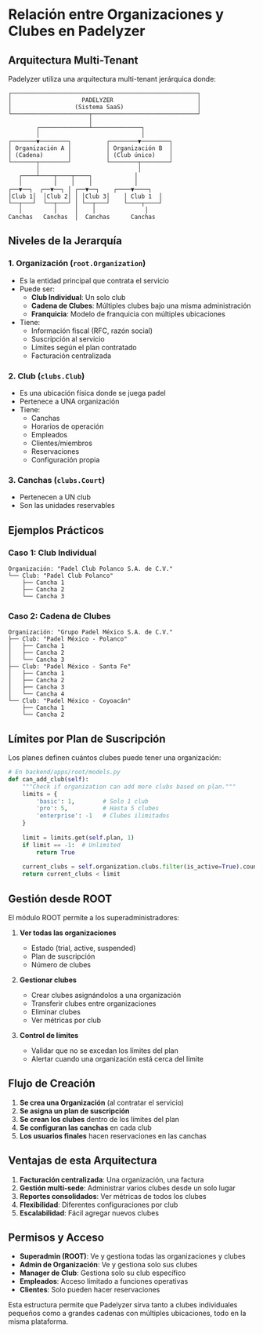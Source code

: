 # Relación entre Organizaciones y Clubes en Padelyzer

## Arquitectura Multi-Tenant

Padelyzer utiliza una arquitectura multi-tenant jerárquica donde:

```
┌─────────────────────────────────────────────────────┐
│                    PADELYZER                        │
│                  (Sistema SaaS)                     │
└──────────────────────┬──────────────────────────────┘
                       │
        ┌──────────────┴──────────────┐
        │                             │
┌───────▼────────┐          ┌────────▼────────┐
│ Organización A │          │ Organización B  │
│ (Cadena)       │          │ (Club único)    │
└───────┬────────┘          └────────┬────────┘
        │                            │
   ┌────┴────┬────┬────┐            │
   │         │    │    │            │
┌──▼──┐  ┌──▼──┐ │ ┌──▼──┐    ┌────▼────┐
│Club 1│  │Club 2│ │ │Club 3│    │ Club 1  │
└──┬───┘  └──┬───┘ │ └──┬───┘    └────┬────┘
   │         │     │    │              │
Canchas   Canchas  │  Canchas      Canchas
```

## Niveles de la Jerarquía

### 1. **Organización** (`root.Organization`)
- Es la entidad principal que contrata el servicio
- Puede ser:
  - **Club Individual**: Un solo club
  - **Cadena de Clubes**: Múltiples clubes bajo una misma administración
  - **Franquicia**: Modelo de franquicia con múltiples ubicaciones
- Tiene:
  - Información fiscal (RFC, razón social)
  - Suscripción al servicio
  - Límites según el plan contratado
  - Facturación centralizada

### 2. **Club** (`clubs.Club`)
- Es una ubicación física donde se juega padel
- Pertenece a UNA organización
- Tiene:
  - Canchas
  - Horarios de operación
  - Empleados
  - Clientes/miembros
  - Reservaciones
  - Configuración propia

### 3. **Canchas** (`clubs.Court`)
- Pertenecen a UN club
- Son las unidades reservables

## Ejemplos Prácticos

### Caso 1: Club Individual
```
Organización: "Padel Club Polanco S.A. de C.V."
└── Club: "Padel Club Polanco"
    ├── Cancha 1
    ├── Cancha 2
    └── Cancha 3
```

### Caso 2: Cadena de Clubes
```
Organización: "Grupo Padel México S.A. de C.V."
├── Club: "Padel México - Polanco"
│   ├── Cancha 1
│   ├── Cancha 2
│   └── Cancha 3
├── Club: "Padel México - Santa Fe"
│   ├── Cancha 1
│   ├── Cancha 2
│   ├── Cancha 3
│   └── Cancha 4
└── Club: "Padel México - Coyoacán"
    ├── Cancha 1
    └── Cancha 2
```

## Límites por Plan de Suscripción

Los planes definen cuántos clubes puede tener una organización:

```python
# En backend/apps/root/models.py
def can_add_club(self):
    """Check if organization can add more clubs based on plan."""
    limits = {
        'basic': 1,        # Solo 1 club
        'pro': 5,          # Hasta 5 clubes
        'enterprise': -1   # Clubes ilimitados
    }
    
    limit = limits.get(self.plan, 1)
    if limit == -1:  # Unlimited
        return True
        
    current_clubs = self.organization.clubs.filter(is_active=True).count()
    return current_clubs < limit
```

## Gestión desde ROOT

El módulo ROOT permite a los superadministradores:

1. **Ver todas las organizaciones**
   - Estado (trial, active, suspended)
   - Plan de suscripción
   - Número de clubes

2. **Gestionar clubes**
   - Crear clubes asignándolos a una organización
   - Transferir clubes entre organizaciones
   - Eliminar clubes
   - Ver métricas por club

3. **Control de límites**
   - Validar que no se excedan los límites del plan
   - Alertar cuando una organización está cerca del límite

## Flujo de Creación

1. **Se crea una Organización** (al contratar el servicio)
2. **Se asigna un plan de suscripción**
3. **Se crean los clubes** dentro de los límites del plan
4. **Se configuran las canchas** en cada club
5. **Los usuarios finales** hacen reservaciones en las canchas

## Ventajas de esta Arquitectura

1. **Facturación centralizada**: Una organización, una factura
2. **Gestión multi-sede**: Administrar varios clubes desde un solo lugar
3. **Reportes consolidados**: Ver métricas de todos los clubes
4. **Flexibilidad**: Diferentes configuraciones por club
5. **Escalabilidad**: Fácil agregar nuevos clubes

## Permisos y Acceso

- **Superadmin (ROOT)**: Ve y gestiona todas las organizaciones y clubes
- **Admin de Organización**: Ve y gestiona solo sus clubes
- **Manager de Club**: Gestiona solo su club específico
- **Empleados**: Acceso limitado a funciones operativas
- **Clientes**: Solo pueden hacer reservaciones

Esta estructura permite que Padelyzer sirva tanto a clubes individuales pequeños como a grandes cadenas con múltiples ubicaciones, todo en la misma plataforma.